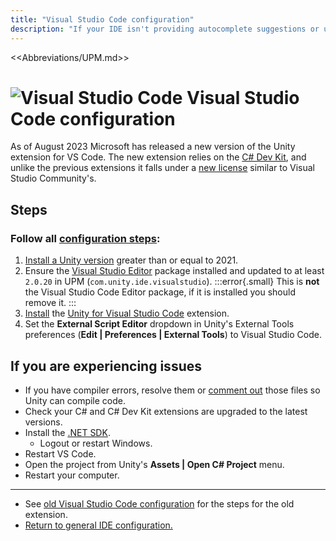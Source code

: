 ```yaml
---
title: "Visual Studio Code configuration"
description: "If your IDE isn't providing autocomplete suggestions or underlining errors in red, then it needs to be configured."
---
```

<<Abbreviations/UPM.md>>
# ![Visual Studio Code](/Images/vscode.svg) Visual Studio Code configuration

As of August 2023 Microsoft has released a new version of the Unity extension for VS Code.
The new extension relies on the [C# Dev Kit](https://learn.microsoft.com/en-us/visualstudio/subscriptions/vs-c-sharp-dev-kit), and unlike the previous extensions it falls under a [new license](https://marketplace.visualstudio.com/items/ms-dotnettools.csdevkit/license) similar to Visual Studio Community's.

## Steps

### Follow **all** [configuration steps](https://code.visualstudio.com/docs/other/unity):
1. [Install a Unity version](../Unity%20Hub/Editor%20Installation.md) greater than or equal to 2021.
1. Ensure the [Visual Studio Editor](https://docs.unity3d.com/Manual/com.unity.ide.visualstudio.html) package installed and updated to at least `2.0.20` in UPM (`com.unity.ide.visualstudio`).
   :::error{.small}
   This is **not** the Visual Studio Code Editor package, if it is installed you should remove it.
   :::
1. [Install](https://code.visualstudio.com/docs/editor/extension-marketplace) the [Unity for Visual Studio Code](https://marketplace.visualstudio.com/items?itemName=visualstudiotoolsforunity.vstuc) extension.
1. Set the **External Script Editor** dropdown in Unity's External Tools preferences (**Edit | Preferences | External Tools**) to Visual Studio Code.

## If you are experiencing issues
- If you have compiler errors, resolve them or [comment out](https://learn.microsoft.com/en-us/dotnet/csharp/language-reference/tokens/comments) those files so Unity can compile code.
- Check your C# and C# Dev Kit extensions are upgraded to the latest versions.
- Install the [.NET SDK](https://dotnet.microsoft.com/download).
  - Logout or restart Windows.
- Restart VS Code.
- Open the project from Unity's **Assets | Open C# Project** menu.
- Restart your computer.

---

- See [old Visual Studio Code configuration](Old%20Visual%20Studio%20Code.md) for the steps for the old extension.
- [Return to general IDE configuration.](../IDE%20Configuration.md)
